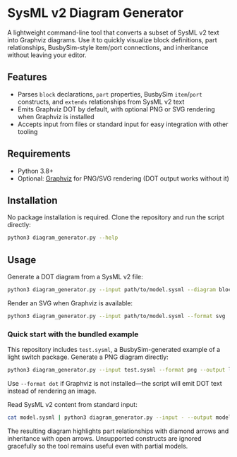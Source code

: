 # SysML v2 Diagram Generator

A lightweight command-line tool that converts a subset of SysML v2 text into Graphviz diagrams. Use it to quickly visualize block definitions, part relationships, BusbySim-style item/port connections, and inheritance without leaving your editor.

## Features
- Parses `block` declarations, `part` properties, BusbySim `item`/`port` constructs, and `extends` relationships from SysML v2 text
- Emits Graphviz DOT by default, with optional PNG or SVG rendering when Graphviz is installed
- Accepts input from files or standard input for easy integration with other tooling

## Requirements
- Python 3.8+
- Optional: [Graphviz](https://graphviz.org) for PNG/SVG rendering (DOT output works without it)

## Installation
No package installation is required. Clone the repository and run the script directly:

```bash
python3 diagram_generator.py --help
```

## Usage
Generate a DOT diagram from a SysML v2 file:

```bash
python3 diagram_generator.py --input path/to/model.sysml --diagram block --output diagrams/model.dot
```

Render an SVG when Graphviz is available:

```bash
python3 diagram_generator.py --input path/to/model.sysml --format svg
```

### Quick start with the bundled example

This repository includes `test.sysml`, a BusbySim-generated example of a light switch package. Generate a PNG diagram directly:

```bash
python3 diagram_generator.py --input test.sysml --format png --output light_switch.png
```

Use `--format dot` if Graphviz is not installed—the script will emit DOT text instead of rendering an image.

Read SysML v2 content from standard input:

```bash
cat model.sysml | python3 diagram_generator.py --input - --output model.dot
```

The resulting diagram highlights part relationships with diamond arrows and inheritance with open arrows. Unsupported constructs are ignored gracefully so the tool remains useful even with partial models.
